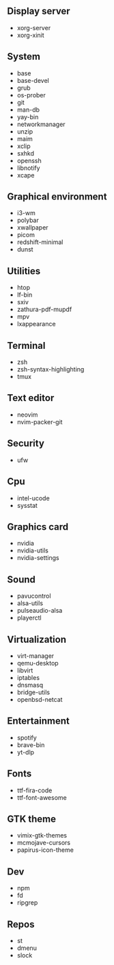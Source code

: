 ## Display server

- xorg-server
- xorg-xinit

## System

- base
- base-devel
- grub
- os-prober
- git
- man-db
- yay-bin
- networkmanager
- unzip
- maim
- xclip
- sxhkd
- openssh
- libnotify
- xcape

## Graphical environment

- i3-wm
- polybar
- xwallpaper
- picom
- redshift-minimal
- dunst

## Utilities

- htop
- lf-bin
- sxiv
- zathura-pdf-mupdf
- mpv
- lxappearance

## Terminal

- zsh
- zsh-syntax-highlighting
- tmux

## Text editor

- neovim
- nvim-packer-git

## Security

- ufw

## Cpu

- intel-ucode
- sysstat

## Graphics card

- nvidia
- nvidia-utils
- nvidia-settings

## Sound

- pavucontrol
- alsa-utils
- pulseaudio-alsa
- playerctl

## Virtualization

- virt-manager
- qemu-desktop
- libvirt
- iptables
- dnsmasq
- bridge-utils
- openbsd-netcat

## Entertainment

- spotify
- brave-bin
- yt-dlp

## Fonts

- ttf-fira-code
- ttf-font-awesome

## GTK theme

- vimix-gtk-themes
- mcmojave-cursors
- papirus-icon-theme

## Dev

- npm
- fd
- ripgrep

## Repos

- st
- dmenu
- slock
